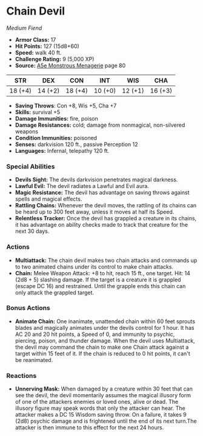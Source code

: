 # Chain Devil

*Medium* *Fiend*

- **Armor Class:** 17
- **Hit Points:** 127 (15d8+60)
- **Speed:** walk 40 ft.
- **Challenge Rating:** 9 (5,000 XP)
- **Source:** [A5e Monstrous Menagerie](https://enpublishingrpg.com/products/level-up-monstrous-menagerie-a5e) page 80

| STR | DEX | CON | INT | WIS | CHA |
| --- | --- | --- | --- | --- | --- |
| 18 (+4) | 14 (+2) | 18 (+4) | 10 (+0) | 12 (+1) | 16 (+3) |

- **Saving Throws**: Con +8, Wis +5, Cha +7
- **Skills:** survival +5
- **Damage Immunities:** fire, poison
- **Damage Resistances:** cold; damage from nonmagical, non-silvered weapons
- **Condition Immunities:** poisoned
- **Senses:** darkvision 120 ft., passive Perception 12
- **Languages:** Infernal, telepathy 120 ft.

### Special Abilities

- **Devils Sight:** The devils darkvision penetrates magical darkness.
- **Lawful Evil:** The devil radiates a Lawful and Evil aura.
- **Magic Resistance:** The devil has advantage on saving throws against spells and magical effects.
- **Rattling Chains:** Whenever the devil moves, the rattling of its chains can be heard up to 300 feet away, unless it moves at half its Speed.
- **Relentless Tracker:** Once the devil has grappled a creature in its chains, it has advantage on ability checks made to track that creature for the next 30 days.

### Actions

- **Multiattack:** The chain devil makes two chain attacks and commands up to two animated chains under its control to make chain attacks.
- **Chain:** Melee Weapon Attack: +8 to hit, reach 15 ft., one target. Hit: 14 (2d8 + 5) slashing damage. If the target is a creature  it is grappled (escape DC 16) and restrained. Until the grapple ends  this chain can only attack the grappled target.

### Bonus Actions

- **Animate Chain:** One inanimate, unattended chain within 60 feet sprouts blades and magically animates under the devils control for 1 hour. It has AC 20 and 20 hit points, a Speed of 0, and immunity to psychic, piercing, poison, and thunder damage. When the devil uses Multiattack, the devil may command the chain to make one Chain attack against a target within 15 feet of it. If the chain is reduced to 0 hit points, it can't be reanimated.

### Reactions

- **Unnerving Mask:** When damaged by a creature within 30 feet that can see the devil, the devil momentarily assumes the magical illusory form of one of the attackers enemies or loved ones, alive or dead. The illusory figure may speak words that only the attacker can hear. The attacker makes a DC 15 Wisdom saving throw. On a failure, it takes 9 (2d8) psychic damage and is frightened until the end of its next turn.The attacker is then immune to this effect for the next 24 hours.


